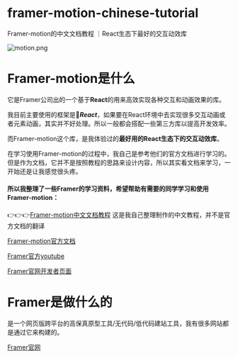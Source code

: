 # framer-motion-chinese-tutorial
Framer-motion的中文文档教程 ｜React生态下最好的交互动效库

![motion.png](https://p9-juejin.byteimg.com/tos-cn-i-k3u1fbpfcp/f59f80f935f5477094a94ebe948006ad~tplv-k3u1fbpfcp-watermark.image?)


# Framer-motion是什么
它是Framer公司出的一个基于**React**的用来高效实现各种交互和动画效果的库。


我目前主要使用的框架是🥰***React***，如果要在React环境中去实现很多交互动画或者元素动画，其实并不好处理。所以一般都会搭配一些第三方库以提高开发效率。

而Framer-motion这个库，是我体验过的**最好用的React生态下的交互动效库**。

在学习使用Framer-motion的过程中，我自己是参考他们的官方文档进行学习的。但是作为文档，它并不是按照教程的思路来设计内容，所以其实看文档来学习，一开始还是让我感觉很头疼。

#### 所以我整理了一些Framer的学习资料，希望帮助有需要的同学学习和使用Framer-motion：

👉👉👉[Framer-motion中文文档教程](https://motion.framer.wiki) 这是我自己整理制作的中文教程，并不是官方文档的翻译

[Framer-motion官方文档](https://www.framer.com/motion/)

[Framer官方youtube](https://www.youtube.com/@Framer)

[Framer官网开发者页面](https://www.framer.com/developers/)






# Framer是做什么的
是一个网页版跨平台的高保真原型工具/无代码/低代码建站工具，我有很多网站都是通过它来构建的。

[Framer官网](https://www.framer.com)
